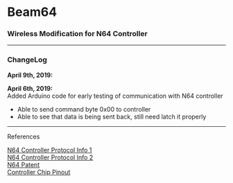 # Beam64
### Wireless Modification for N64 Controller  

---

### ChangeLog
**April 9th, 2019:**  


**April 6th, 2019:**  
Added Arduino code for early testing of communication with N64 controller   
- Able to send command byte 0x00 to controller
- Able to see that data is being sent back, still need latch it properly

---  


References

[N64 Controller Protocol Info 1](http://afermiano.com/index.php/n64-controller-protocol)  
[N64 Controller Protocol Info 2](https://kthompson.gitlab.io/2016/07/26/n64-controller-protocol.html)  
[N64 Patent](https://patentimages.storage.googleapis.com/a0/db/08/11d1c70ea3e80b/US6454652.pdf)  
[Controller Chip Pinout](https://bitbuilt.net/forums/index.php?threads/official-controller-chip-pinout.58/)  
